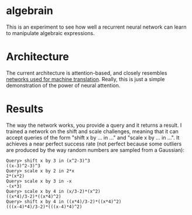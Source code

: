 # algebrain

This is an experiment to see how well a recurrent neural network can learn to manipulate algebraic expressions.

# Architecture

The current architecture is attention-based, and closely resembles [networks used for machine translation](https://arxiv.org/abs/1409.0473). Really, this is just a simple demonstration of the power of neural attention.

# Results

The way the network works, you provide a query and it returns a result. I trained a network on the shift and scale challenges, meaning that it can accept queries of the form "shift x by ... in ..." and "scale x by ... in ...". It achieves a near perfect success rate (not perfect because some outliers are produced by the way random numbers are sampled from a Gaussian):

```
Query> shift x by 3 in (x^2-3)^3
((x-3)^2-3)^3
Query> scale x by 2 in 2*x
2*(x*2)
Query> scale x by 3 in -x
-(x*3)
Query> scale x by 4 in (x/3-2)*(x^2)
((x*4)/3-2)*((x*4)^2)
Query> shift x by 4 in ((x*4)/3-2)*((x*4)^2)
(((x-4)*4)/3-2)*(((x-4)*4)^2)
```
